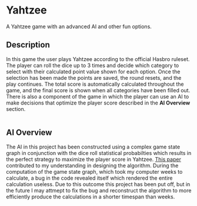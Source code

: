# Yahtzee

A Yahtzee game with an advanced AI and other fun options.

## Description
In this game the user plays Yahtzee according to the official Hasbro ruleset. The player can roll the dice up to 3 times and decide which category to select with their calculated point value shown for each option. Once the selection has been made the points are saved, the round resets, and the play continues. The total score is automatically calculated throughout the game, and the final score is shown when all categories have been filled out. There is also a component of the game in which the player can use an AI to make decisions that optimize the player score described in the <b>AI Overview</b> section.

<p align="center">
<img scr="OptionSelec.mov" width="50%"/>
</p>

## AI Overview
The AI in this project has been constructed using a complex game state graph in conjunction with the dice roll statistical probabilties which results in the perfect strategy to maximize the player score in Yahtzee. [This paper](http://gunpowder.cs.loyola.edu/~jglenn/research/optimal_yahtzee.pdf) contributed to my understanding in designing the algorithm. During the computation of the game state graph, which took my computer weeks to calculate, a bug in the code revealed itself which rendered the entire calculation useless. Due to this outcome this project has been put off, but in the future I may attmept to fix the bug and reconstruct the algorithm to more efficiently produce the calculations in a shorter timespan than weeks.

<p align="center">
<img scr="RollDice.mov" width="50%"/>
</p>
